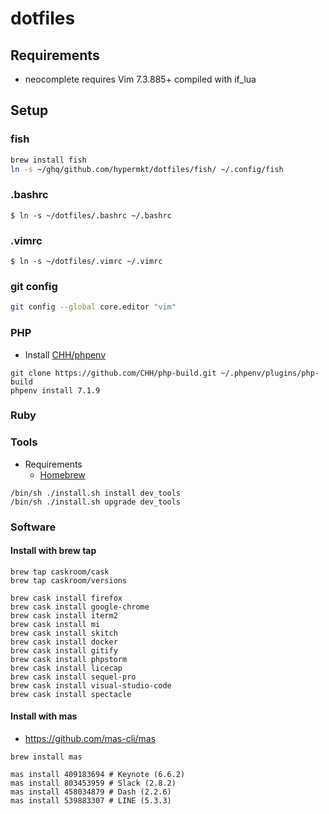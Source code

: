 # dotfiles

## Requirements
* neocomplete requires Vim 7.3.885+ compiled with if_lua

## Setup 

### fish
```sh
brew install fish
ln -s ~/ghq/github.com/hypermkt/dotfiles/fish/ ~/.config/fish
```

### .bashrc
```
$ ln -s ~/dotfiles/.bashrc ~/.bashrc
```

### .vimrc

```
$ ln -s ~/dotfiles/.vimrc ~/.vimrc
```

### git config
```sh
git config --global core.editor "vim"
```

### PHP
* Install [CHH/phpenv](https://github.com/CHH/phpenv)

```
git clone https://github.com/CHH/php-build.git ~/.phpenv/plugins/php-build
phpenv install 7.1.9
```

### Ruby


### Tools
* Requirements
    * [Homebrew](https://brew.sh/index_ja)

```
/bin/sh ./install.sh install dev_tools
/bin/sh ./install.sh upgrade dev_tools
```

### Software

#### Install with brew tap

```
brew tap caskroom/cask
brew tap caskroom/versions

brew cask install firefox
brew cask install google-chrome
brew cask install iterm2
brew cask install mi
brew cask install skitch
brew cask install docker
brew cask install gitify
brew cask install phpstorm
brew cask install licecap
brew cask install sequel-pro
brew cask install visual-studio-code
brew cask install spectacle
```

#### Install with mas
* https://github.com/mas-cli/mas

```
brew install mas

mas install 409183694 # Keynote (6.6.2)
mas install 803453959 # Slack (2.8.2)
mas install 458034879 # Dash (2.2.6)
mas install 539883307 # LINE (5.3.3)
```
